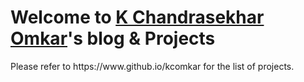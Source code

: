<h1 style="align:center">Welcome to <u>K Chandrasekhar Omkar</u>'s blog & Projects</h1>

<!-- /*
<div style="align:center">
			<table>
				<tr><td style="text-align: center;"><canvas id="canvas_tt5f9c235e959d4" width="175" height="175"></canvas></td></tr>
				<tr><td style="text-align: center; font-weight: bold"><a href="http://24timezones.com/usa_time/ma_suffolk/boston.htm" style="text-decoration: none" class="clock24" id="tz24-1604068190-cu102720-eyJiZ2NvbG9yIjoiMDAwMDY2IiwibGFuZyI6ImVuIiwidHlwZSI6ImEiLCJzaXplIjoiMTc1IiwiY2FudmFzX2lkIjoiY2FudmFzX3R0NWY5YzIzNWU5NTlkNCJ9" title="Time in Boston" target="_blank">Time in Boston</a></td></tr>
			</table>

</div>

<div style="align:center">
          <table>
              <tr><td style="text-align: center;"><canvas id="canvas_tt5f9c254488cef" width="175" height="175"></canvas></td></tr>
              <tr><td style="text-align: center; font-weight: bold"><a href="//24timezones.com/Chennai/time" style="text-decoration: none" class="clock24" id="tz24-1604068676-c1553-eyJzaXplIjoiMTc1IiwiYmdjb2xvciI6IjAwMDA2NiIsImxhbmciOiJlbiIsInR5cGUiOiJhIiwiY2FudmFzX2lkIjoiY2FudmFzX3R0NWY5YzI1NDQ4OGNlZiJ9" title="what time Chennai" target="_blank" rel="nofollow">India</a></td></tr>
          </table>

</div>

*/ -->

<p>Please refer to https://www.github.io/kcomkar for the list of projects. </p>
